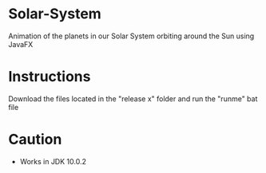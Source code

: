 # Solar-System
Animation of the planets in our Solar System orbiting around the Sun using JavaFX

# Instructions
Download the files located in the "release x" folder and run the "runme" bat file

# Caution
* Works in JDK 10.0.2
